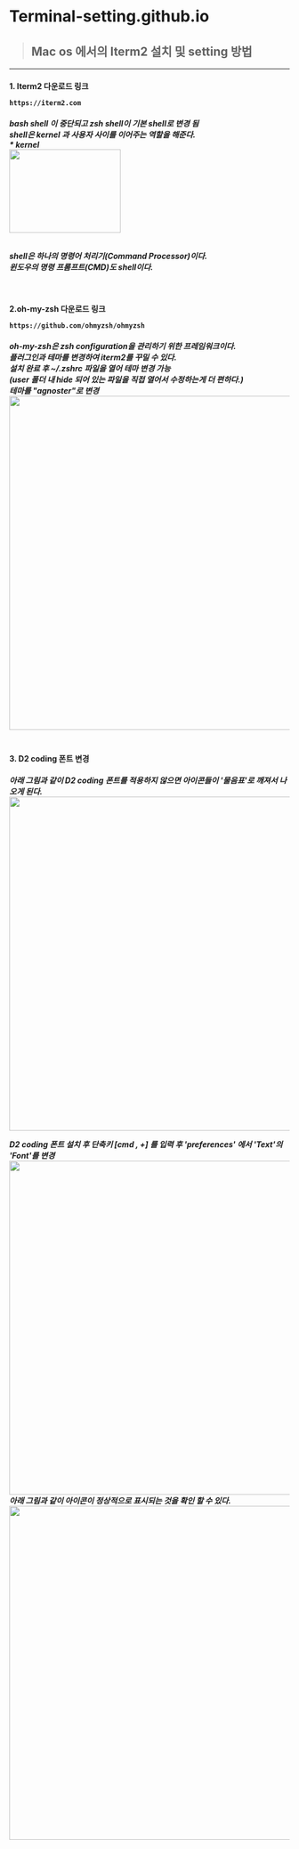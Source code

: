 # Terminal-setting.github.io

>## Mac os 에서의 Iterm2 설치 및 setting 방법
----------
<h4> 1. Iterm2 다운로드 링크

```
https://iterm2.com
```
<h5>bash shell 이 중단되고 zsh shell이 기본 shell로 변경 됨
<br>shell은 kernel 과 사용자 사이를 이어주는 역할을 해준다.
<br> * kernel 
<br>
<img src = "https://drive.google.com/uc?export=download&id=1xUj6VCoPDiWY5XOZHh13Ydo7_Gj6l79k" width="200" height="150">

<br>shell은 하나의 명령어 처리기(Command Processor)이다.
<br>윈도우의 명령 프롬프트(CMD)도 shell이다.

<br><h4> 2.oh-my-zsh 다운로드 링크

```
https://github.com/ohmyzsh/ohmyzsh
```

<h5> oh-my-zsh은 zsh configuration을 관리하기 위한 프레임워크이다.
<br> 플러그인과 테마를 변경하여 iterm2를 꾸밀 수 있다.
<br> 설치 완료 후  ~/.zshrc 파일을 열어 테마 변경 가능
<br> (user 폴더 내 hide 되어 있는 파일을 직접 열어서 수정하는게 더 편하다.)
<br> 테마를 "agnoster"로 변경

<img src = "https://drive.google.com/uc?export=download&id=1supawjVZQ-tITU0vtwDn5M1rMDou2PvO" width="800" height="600">
<br>
<br><h4> 3. D2 coding 폰트 변경
<br><h5>아래 그림과 같이 D2 coding 폰트를 적용하지 않으면 아이콘들이 '물음표'로 깨져서 나오게 된다. 
<br>
<img src = "https://drive.google.com/uc?export=download&id=1s_3dicScCzDjVpUWCsCpJL53lU49MRDP" width="800" height="600">

D2 coding 폰트 설치 후 단축키 [cmd , +] 를 입력 후 'preferences' 에서 'Text'의 'Font'를 변경
<br>
<img src = "https://drive.google.com/uc?export=download&id=12GKPyNF1bFFx8tDUuqdF2IwCGrdscO9X" width="800" height="600">
<br>
아래 그림과 같이 아이콘이 정상적으로 표시되는 것을 확인 할 수 있다.
<br>
<img src = "https://drive.google.com/uc?export=download&id=1OLFy4yiiOw-LNs0Vvrf8nJh6oIbsl-0A" width="800" height="600">
<br>
<br>
<br>
<br>
<br>
<br>
<br>
<br>
<br>
<br>
<br>
<br>
<br>
<br>
<br>
<br>
<br>
<br>
<br>
<br>
<br>
<br>
<br>
<br>
<br>
<br>
<br>
<br>
<br>
<br>
<br>
<br>
<br>
